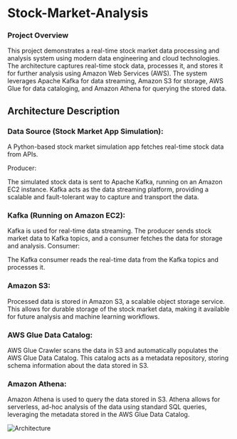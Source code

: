 # Stock-Market-Analysis

### Project Overview
This project demonstrates a real-time stock market data processing and analysis system using modern data engineering and cloud technologies. The architecture captures real-time stock data, processes it, and stores it for further analysis using Amazon Web Services (AWS). The system leverages Apache Kafka for data streaming, Amazon S3 for storage, AWS Glue for data cataloging, and Amazon Athena for querying the stored data.

## Architecture Description
### Data Source (Stock Market App Simulation):

A Python-based stock market simulation app fetches real-time stock data from APIs.

Producer:

The simulated stock data is sent to Apache Kafka, running on an Amazon EC2 instance. Kafka acts as the data streaming platform, providing a scalable and fault-tolerant way to capture and transport the data.

### Kafka (Running on Amazon EC2):

Kafka is used for real-time data streaming. The producer sends stock market data to Kafka topics, and a consumer fetches the data for storage and analysis.
Consumer:

The Kafka consumer reads the real-time data from the Kafka topics and processes it.

### Amazon S3:

Processed data is stored in Amazon S3, a scalable object storage service. This allows for durable storage of the stock market data, making it available for future analysis and machine learning workflows.

### AWS Glue Data Catalog:

AWS Glue Crawler scans the data in S3 and automatically populates the AWS Glue Data Catalog. This catalog acts as a metadata repository, storing schema information about the data stored in S3.
### Amazon Athena:

Amazon Athena is used to query the data stored in S3. Athena allows for serverless, ad-hoc analysis of the data using standard SQL queries, leveraging the metadata stored in the AWS Glue Data Catalog.


![Architecture](https://github.com/user-attachments/assets/f59dd564-120f-4bc8-933a-ef02bd0cfd5d)



